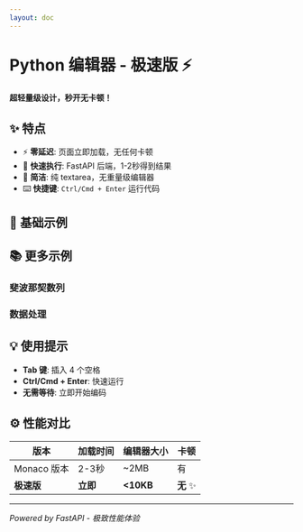 ```yaml
---
layout: doc
---
```


<script setup>
const fibCode = `# 斐波那契数列
def fibonacci(n):
    if n <= 1:
        return n
    return fibonacci(n-1) + fibonacci(n-2)

for i in range(10):
    print(f'fibonacci({i}) = {fibonacci(i)}')`

const dataCode = `# 数据处理
data = [23, 45, 12, 67, 34, 89, 56, 78]

print('原始数据:', data)
print('最大值:', max(data))
print('最小值:', min(data))
print('平均值:', sum(data) / len(data))
print('排序后:', sorted(data))`
</script>

# Python 编辑器 - 极速版 ⚡

**超轻量级设计，秒开无卡顿！**

## ✨ 特点

- ⚡ **零延迟**: 页面立即加载，无任何卡顿
- 🚀 **快速执行**: FastAPI 后端，1-2秒得到结果
- 🎯 **简洁**: 纯 textarea，无重量级编辑器
- ⌨️ **快捷键**: `Ctrl/Cmd + Enter` 运行代码

## 🎯 基础示例

<PythonEditorLite />

## 📚 更多示例

### 斐波那契数列

<PythonEditorLite :initial-code="fibCode" />

### 数据处理

<PythonEditorLite :initial-code="dataCode" />

## 💡 使用提示

- **Tab 键**: 插入 4 个空格
- **Ctrl/Cmd + Enter**: 快速运行
- **无需等待**: 立即开始编码

## ⚙️ 性能对比

| 版本 | 加载时间 | 编辑器大小 | 卡顿 |
|------|---------|-----------|------|
| Monaco 版本 | 2-3秒 | ~2MB | 有 |
| **极速版** | **立即** | **<10KB** | **无** ✨ |

---

*Powered by FastAPI - 极致性能体验*
